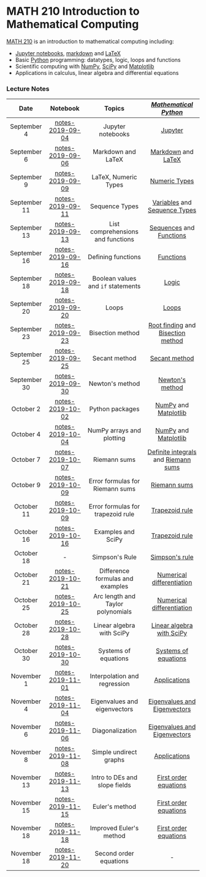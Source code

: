 # MATH 210 Introduction to Mathematical Computing

[MATH 210](https://courses.students.ubc.ca/cs/courseschedule?pname=subjarea&tname=subj-course&dept=MATH&course=210) is an introduction to mathematical computing including:

* [Jupyter notebooks](http://jupyter.org/), [markdown](https://en.wikipedia.org/wiki/Markdown) and [LaTeX](https://en.wikibooks.org/wiki/LaTeX/Mathematics)
* Basic [Python](https://www.python.org/) programming: datatypes, logic, loops and functions
* Scientific computing with [NumPy](http://www.numpy.org/), [SciPy](https://scipy.org/) and [Matplotlib](https://matplotlib.org/)
* Applications in calculus, linear algebra and differential equations

### Lecture Notes

| Date | Notebook | Topics | [*Mathematical Python*](http://www.math.ubc.ca/~pwalls/math-python) |
| :---: | :---: | :---: | :---: |
| September 4 | [notes-2019-09-04](notes-week-01/notes-2019-09-04.ipynb) | Jupyter notebooks | [Jupyter](http://www.math.ubc.ca/~pwalls/math-python/jupyter/notebook/) |
| September 6 | [notes-2019-09-06](notes-week-01/notes-2019-09-06.ipynb) | Markdown and LaTeX | [Markdown](http://www.math.ubc.ca/~pwalls/math-python/jupyter/markdown/) and [LaTeX](http://www.math.ubc.ca/~pwalls/math-python/jupyter/latex/) |
| September 9 | [notes-2019-09-09](notes-week-02/notes-2019-09-09.ipynb) | LaTeX, Numeric Types | [Numeric Types](http://www.math.ubc.ca/~pwalls/math-python/python/numbers/) |
| September 11 | [notes-2019-09-11](notes-week-02/notes-2019-09-11.ipynb) | Sequence Types | [Variables](http://www.math.ubc.ca/~pwalls/math-python/python/variables/) and [Sequence Types](http://www.math.ubc.ca/~pwalls/math-python/python/sequences/) |
| September 13 | [notes-2019-09-13](notes-week-02/notes-2019-09-13.ipynb) | List comprehensions and functions | [Sequences](http://www.math.ubc.ca/~pwalls/math-python/python/sequences/) and [Functions](http://www.math.ubc.ca/~pwalls/math-python/python/functions/) |
| September 16 | [notes-2019-09-16](notes-week-03/notes-2019-09-16.ipynb) | Defining functions | [Functions](http://www.math.ubc.ca/~pwalls/math-python/python/functions/) |
| September 18 | [notes-2019-09-18](notes-week-03/notes-2019-09-18.ipynb) | Boolean values and `if` statements | [Logic](http://www.math.ubc.ca/~pwalls/math-python/python/logic/) |
| September 20 | [notes-2019-09-20](notes-week-03/notes-2019-09-20.ipynb) | Loops | [Loops](http://www.math.ubc.ca/~pwalls/math-python/python/loops/) |
| September 23 | [notes-2019-09-23](notes-week-04/notes-2019-09-23.ipynb) | Bisection method | [Root finding](http://www.math.ubc.ca/~pwalls/math-python/roots-optimization/root-finding/) and [Bisection method](http://www.math.ubc.ca/~pwalls/math-python/roots-optimization/bisection/) |
| September 25 | [notes-2019-09-25](notes-week-04/notes-2019-09-25.ipynb) | Secant method | [Secant method](http://www.math.ubc.ca/~pwalls/math-python/roots-optimization/secant/) |
| September 30 | [notes-2019-09-30](notes-week-05/notes-2019-09-30.ipynb) | Newton's method | [Newton's method](http://www.math.ubc.ca/~pwalls/math-python/roots-optimization/newton/) |
| October 2 | [notes-2019-10-02](notes-week-05/notes-2019-10-02.ipynb) | Python packages | [NumPy](http://www.math.ubc.ca/~pwalls/math-python/scipy/numpy/) and [Matplotlib](http://www.math.ubc.ca/~pwalls/math-python/scipy/matplotlib/) |
| October 4 | [notes-2019-10-04](notes-week-05/notes-2019-10-04.ipynb) | NumPy arrays and plotting | [NumPy](http://www.math.ubc.ca/~pwalls/math-python/scipy/numpy/) and [Matplotlib](http://www.math.ubc.ca/~pwalls/math-python/scipy/matplotlib/) |
| October 7 | [notes-2019-10-07](notes-week-06/notes-2019-10-07.ipynb) | Riemann sums | [Definite integrals](http://www.math.ubc.ca/~pwalls/math-python/integration/integrals/) and [Riemann sums](http://www.math.ubc.ca/~pwalls/math-python/integration/riemann-sums/) |
| October 9 | [notes-2019-10-09](notes-week-06/notes-2019-10-09.ipynb) | Error formulas for Riemann sums | [Riemann sums](http://www.math.ubc.ca/~pwalls/math-python/integration/riemann-sums/) |
| October 11 | [notes-2019-10-09](notes-week-06/notes-2019-10-11.ipynb) | Error formulas for trapezoid rule | [Trapezoid rule](http://www.math.ubc.ca/~pwalls/math-python/integration/trapezoid-rule/) |
| October 16 | [notes-2019-10-16](notes-week-07/notes-2019-10-16.ipynb) | Examples and SciPy | [Trapezoid rule](http://www.math.ubc.ca/~pwalls/math-python/integration/trapezoid-rule/) |
| October 18 | - | Simpson's Rule | [Simpson's rule](http://www.math.ubc.ca/~pwalls/math-python/integration/simpsons-rule/) |
| October 21 | [notes-2019-10-21](notes-week-08/notes-2019-10-21.ipynb) | Difference formulas and examples | [Numerical differentiation](http://www.math.ubc.ca/~pwalls/math-python/differentiation/differentiation/) |
| October 25 | [notes-2019-10-25](notes-week-08/notes-2019-10-25.ipynb) | Arc length and Taylor polynomials | [Numerical differentiation](http://www.math.ubc.ca/~pwalls/math-python/differentiation/differentiation/) |
| October 28 | [notes-2019-10-28](notes-week-09/notes-2019-10-28.ipynb) | Linear algebra with SciPy | [Linear algebra with SciPy](http://www.math.ubc.ca/~pwalls/math-python/linear-algebra/linear-algebra-scipy/) |
| October 30 | [notes-2019-10-30](notes-week-09/notes-2019-10-30.ipynb) | Systems of equations | [Systems of equations](https://www.math.ubc.ca/~pwalls/math-python/linear-algebra/solving-linear-systems/) |
| November 1 | [notes-2019-11-01](notes-week-09/notes-2019-11-01.ipynb) | Interpolation and regression | [Applications](https://www.math.ubc.ca/~pwalls/math-python/linear-algebra/applications/) |
| November 4 | [notes-2019-11-04](notes-week-10/notes-2019-11-04.ipynb) | Eigenvalues and eigenvectors | [Eigenvalues and Eigenvectors](https://www.math.ubc.ca/~pwalls/math-python/linear-algebra/eigenvalues-eigenvectors/) |
| November 6 | [notes-2019-11-06](notes-week-10/notes-2019-11-06.ipynb) | Diagonalization | [Eigenvalues and Eigenvectors](https://www.math.ubc.ca/~pwalls/math-python/linear-algebra/eigenvalues-eigenvectors/) |
| November 8 | [notes-2019-11-08](notes-week-10/notes-2019-11-08.ipynb) | Simple undirect graphs | [Applications](https://www.math.ubc.ca/~pwalls/math-python/linear-algebra/applications/) |
| November 13 | [notes-2019-11-13](notes-week-11/notes-2019-11-13.ipynb) | Intro to DEs and slope fields | [First order equations](https://www.math.ubc.ca/~pwalls/math-python/differential-equations/first-order/) |
| November 15 | [notes-2019-11-15](notes-week-11/notes-2019-11-15.ipynb) | Euler's method | [First order equations](https://www.math.ubc.ca/~pwalls/math-python/differential-equations/first-order/) |
| November 18 | [notes-2019-11-18](notes-week-12/notes-2019-11-18.ipynb) | Improved Euler's method | [First order equations](https://www.math.ubc.ca/~pwalls/math-python/differential-equations/first-order/) |
| November 18 | [notes-2019-11-20](notes-week-12/notes-2019-11-20.ipynb) | Second order equations | - |